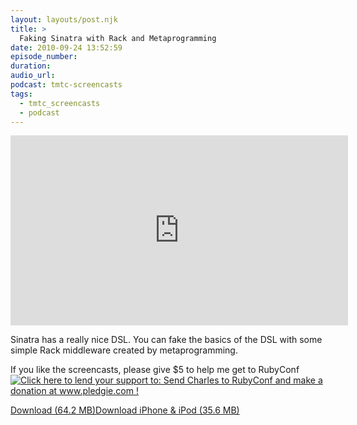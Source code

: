 ```yaml
---
layout: layouts/post.njk
title: >
  Faking Sinatra with Rack and Metaprogramming
date: 2010-09-24 13:52:59
episode_number:
duration:
audio_url:
podcast: tmtc-screencasts
tags:
  - tmtc_screencasts
  - podcast
---
```


<iframe src="http://player.vimeo.com/video/15244536?title=0&amp;byline=0&amp;portrait=0" width="540" height="304" frameborder="0"></iframe>

Sinatra has a really nice DSL. You can fake the basics of the DSL with some simple Rack middleware created by metaprogramming.

If you like the screencasts, please give \$5 to help me get to RubyConf [![Click here to lend your support to: Send Charles to RubyConf and make a donation at www.pledgie.com !](http://www.pledgie.com/campaigns/13439.png?skin_name=chrome)](http://www.pledgie.com/campaigns/13439)

[Download (64.2 MB)](http://traffic.libsyn.com/tmtc/FakingSinatra.m4v)[Download iPhone & iPod (35.6 MB)](http://traffic.libsyn.com/tmtc/FakingSinatraiPhone.m4v)
